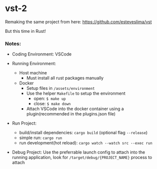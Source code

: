 # vst-2

Remaking the same project from here: https://github.com/esteveslima/vst

But this time in Rust!

### Notes:

- Coding Environment: VSCode

- Running Environment:
  - Host machine
    - Must install all rust packages manually
  - Docker
    - Setup files in `/assets/environment`
    - Use the helper `Makefile` to setup the environment
      - open: `$ make up`
      - close: `$ make down`
    - Attach VSCode into the docker container using a plugin(recommended in the plugins.json file)
  
- Run Project: 
  - build/install dependencies: `cargo build` (optional flag `--release`)
  - simple run: `cargo run`
  - run development(hot reload): `cargo watch --watch src --exec run`

- Debug Project: Use the preferrable launch config to attach into the running application, look for `/target/debug/{PROJECT_NAME}` process to attach